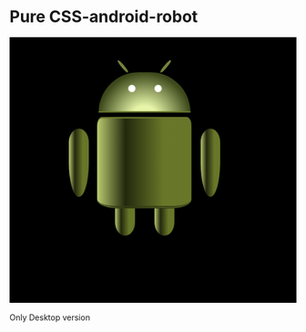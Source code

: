 # Pure CSS-android-robot
![alt text](https://github.com/Shimele/CSS-android-robot/blob/master/android-robot.png)

Only Desktop version
